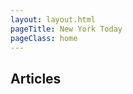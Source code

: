 ```yaml
---
layout: layout.html
pageTitle: New York Today
pageClass: home
---
```


## Articles

<main class="stories"Loading ...></main>
